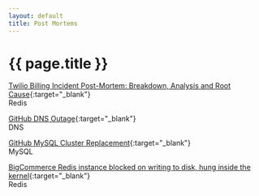 ```yaml
---
layout: default
title: Post Mortems
---
```


# {{ page.title }}

[Twilio Billing Incident Post-Mortem: Breakdown, Analysis and Root Cause](https://www.twilio.com/blog/2013/07/billing-incident-post-mortem-breakdown-analysis-and-root-cause.html){:target="_blank"}    
Redis

[GitHub DNS Outage](https://github.com/blog/1759-dns-outage-post-mortem){:target="_blank"}    
DNS

[GitHub MySQL Cluster Replacement](https://github.com/blog/1261-github-availability-this-week){:target="_blank"}    
MySQL

[BigCommerce Redis instance blocked on writing to disk, hung inside the kernel](http://bigeng.io/post/118963807718/recovering-redis-data-with-gdb){:target="_blank"}    
Redis
